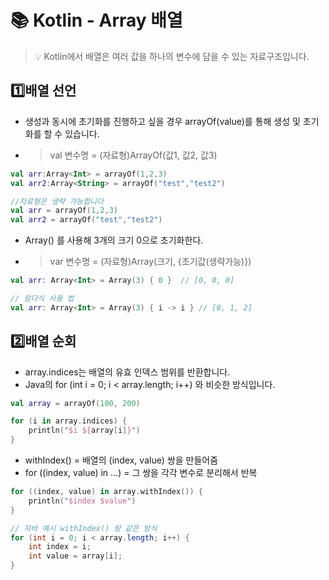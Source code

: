 # 📚 Kotlin - Array 배열

> 💡 Kotlin에서 배열은 여러 값을 하나의 변수에 담을 수 있는 자료구조입니다.

## 1️⃣배열 선언
- 생성과 동시에 초기화를 진행하고 싶을 경우 arrayOf(value)를 통해 생성 및 초기화를 할 수 있습니다.
- > val 변수명 = (자료형)ArrayOf(값1, 값2, 값3)
```kotlin
val arr:Array<Int> = arrayOf(1,2,3)
val arr2:Array<String> = arrayOf("test","test2")

//자료형은 생략 가능합니다
val arr = arrayOf(1,2,3)
val arr2 = arrayOf("test","test2")
```

- Array() 를 사용해 3개의 크기 0으로 초기화한다.
- >var 변수명 = (자료형)Array(크기, {초기값(생략가능)})
```kotlin
val arr: Array<Int> = Array(3) { 0 }  // [0, 0, 0]

// 람다식 사용 법
val arr: Array<Int> = Array(3) { i -> i } // [0, 1, 2]
```

## 2️⃣배열 순회 
- array.indices는 배열의 유효 인덱스 범위를 반환합니다.
- Java의 for (int i = 0; i < array.length; i++) 와 비슷한 방식입니다.

```kotlin
val array = arrayOf(100, 200)

for (i in array.indices) {
    println("$i ${array[i]}")
}
```

- withIndex() = 배열의 (index, value) 쌍을 만들어줌
- for ((index, value) in ...) = 그 쌍을 각각 변수로 분리해서 반복
```kotlin
for ((index, value) in array.withIndex()) {
    println("$index $value")
}
```
```java
// 자바 예시 withIndex() 랑 같은 방식
for (int i = 0; i < array.length; i++) {
    int index = i;
    int value = array[i];
}
```